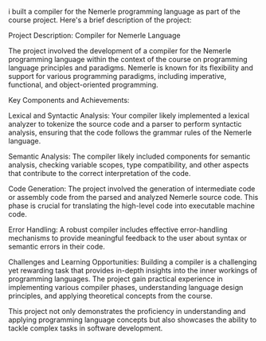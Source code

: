 i  built a compiler for the Nemerle programming language as part of the course project. Here's a brief description of the project:

Project Description: Compiler for Nemerle Language

The project involved the development of a compiler for the Nemerle programming language within the context of the course on programming language principles and paradigms. Nemerle is known for its flexibility and support for various programming paradigms, including imperative, functional, and object-oriented programming.

Key Components and Achievements:

Lexical and Syntactic Analysis: Your compiler likely implemented a lexical analyzer to tokenize the source code and a parser to perform syntactic analysis, ensuring that the code follows the grammar rules of the Nemerle language.

Semantic Analysis: The compiler likely included components for semantic analysis, checking variable scopes, type compatibility, and other aspects that contribute to the correct interpretation of the code.

Code Generation: The project involved the generation of intermediate code or assembly code from the parsed and analyzed Nemerle source code. This phase is crucial for translating the high-level code into executable machine code.

Error Handling: A robust compiler includes effective error-handling mechanisms to provide meaningful feedback to the user about syntax or semantic errors in their code.

Challenges and Learning Opportunities:
Building a compiler is a challenging yet rewarding task that provides in-depth insights into the inner workings of programming languages. The project  gain practical experience in implementing various compiler phases, understanding language design principles, and applying theoretical concepts from the course.

This project not only demonstrates the proficiency in understanding and applying programming language concepts but also showcases the ability to tackle complex tasks in software development.
